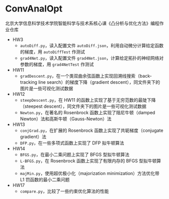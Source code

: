 # ConvAnalOpt

北京大学信息科学技术学院智能科学与技术系核心课《凸分析与优化方法》编程作业仓库

- HW3
  - `autoDiff.py`，读入配置文件 `autoDiff.json`，利用自动微分计算给定函数的梯度，用 `autoDiffTest` 作测试
  - `grad4Net.py`，读入配置文件 `grad4Net.json`，计算给定拓扑的神经网络对参数的梯度，用 `grad4NetTest` 作测试
- HW11
  - `gradDescent.py`，在一个类双曲余弦函数上实现回溯线搜索（back-tracking line search）的梯度下降（gradient descent），同文件夹下的图片是一些可视化测试数据
- HW12
  - `steepDescent.py`，在 HW11 的函数上实现了基于无穷范数的最陡下降（steepest descent），同文件夹下的图片是一些可视化测试数据
  - `Newton.py`，在著名的 Rosenbrock 函数上实现了阻尼牛顿（damped Newton）法和高斯牛顿（Gauss-Newton）法
- HW13
  - `conjGrad.py`，在扩展的 Rosenbrock 函数上实现了共轭梯度（conjugate gradient）法
  - `DFP.py`，在一些多项式函数上实现了 DFP 拟牛顿算法
- HW14
  - `BFGS.py`，在最小二乘问题上实现了 BFGS 型拟牛顿算法
  - `L-BFGS.py`，在 Rosenbrock 函数上实现了有限内存的 BFGS 型拟牛顿算法
  - `majMin.py`，使用超优极小化（majorization minimization）方法优化带 L1 罚函数的最小二乘问题
- HW17
  - `compare.py`，比较了一些约束优化算法的性能
